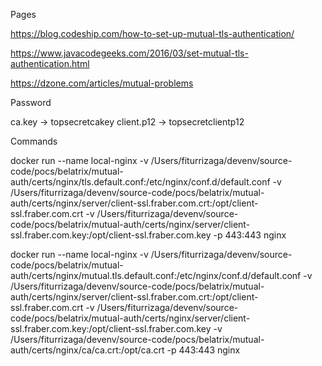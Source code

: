 Pages

https://blog.codeship.com/how-to-set-up-mutual-tls-authentication/

https://www.javacodegeeks.com/2016/03/set-mutual-tls-authentication.html

https://dzone.com/articles/mutual-problems

Password

ca.key -> topsecretcakey
client.p12 -> topsecretclientp12

Commands

docker run --name local-nginx -v /Users/fiturrizaga/devenv/source-code/pocs/belatrix/mutual-auth/certs/nginx/tls.default.conf:/etc/nginx/conf.d/default.conf -v /Users/fiturrizaga/devenv/source-code/pocs/belatrix/mutual-auth/certs/nginx/server/client-ssl.fraber.com.crt:/opt/client-ssl.fraber.com.crt -v /Users/fiturrizaga/devenv/source-code/pocs/belatrix/mutual-auth/certs/nginx/server/client-ssl.fraber.com.key:/opt/client-ssl.fraber.com.key -p 443:443 nginx

docker run --name local-nginx -v /Users/fiturrizaga/devenv/source-code/pocs/belatrix/mutual-auth/certs/nginx/mutual.tls.default.conf:/etc/nginx/conf.d/default.conf -v /Users/fiturrizaga/devenv/source-code/pocs/belatrix/mutual-auth/certs/nginx/server/client-ssl.fraber.com.crt:/opt/client-ssl.fraber.com.crt -v /Users/fiturrizaga/devenv/source-code/pocs/belatrix/mutual-auth/certs/nginx/server/client-ssl.fraber.com.key:/opt/client-ssl.fraber.com.key -v /Users/fiturrizaga/devenv/source-code/pocs/belatrix/mutual-auth/certs/nginx/ca/ca.crt:/opt/ca.crt -p 443:443 nginx